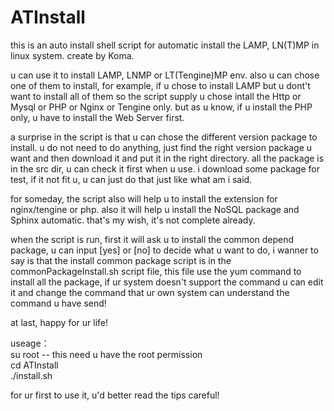 # ATInstall
this is an auto install shell script for automatic install the LAMP, LN(T)MP in linux system. create by Koma.

u can use it to install LAMP, LNMP or LT(Tengine)MP env.
also u can chose one of them to install, for example, if u chose to install LAMP but u dont't want to install all of them
so the script supply u chose intall the Http or Mysql or PHP or Nginx or Tengine only.
but as u know, if u install the PHP only, u have to install the Web Server first.

a surprise in the script is that u can chose the different version package to install. u do not need to do anything, just find the right version package u want and then download it and put it in the right directory. all the package is in the src dir, u can check it first when u use. i download some package for test, if it not fit u, u can just do that just like what am i said.

for someday, the script also will help u to install the extension for nginx/tengine or php.
also it will help u install the NoSQL package and Sphinx automatic.
that's my wish, it's not complete already.

when the script is run, first it will ask u to install the common depend package, u can input [yes] or [no] to decide what u want to do, i wanner to say is that the install common package script is in the commonPackageInstall.sh script file, this file use the yum command to install all the package, if ur system doesn't support the command u can edit it and change the command that ur own system can understand the command u have send!

at last, happy for ur life!


useage：<br/>
su root    --  this need u have the root permission<br/>
cd ATInstall<br/>
./install.sh<br/>

for ur first to use it, u'd better read the tips careful!
